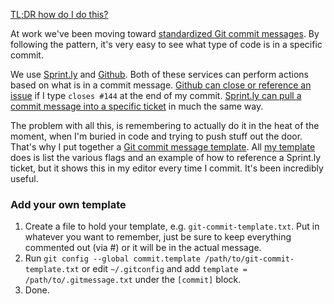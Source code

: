 [TL;DR how do I do this?](#add_your_own_template)

At work we've been moving toward [standardized Git commit messages](https://github.com/sparkbox/how_to/tree/master/style/git). By following the pattern, it's very easy to see what type of code is in a specific commit.

We use [Sprint.ly](https://sprint.ly/) and [Github](https://github.com/). Both of these services can perform actions based on what is in a commit message. [Github can close or reference an issue](https://github.com/blog/831-issues-2-0-the-next-generation) if I type `closes #144` at the end of my commit. [Sprint.ly can pull a commit message into a specific ticket](http://help.sprint.ly/knowledgebase/articles/108139-available-scm-vcs-commands) in much the same way.

The problem with all this, is remembering to actually do it in the heat of the moment, when I'm buried in code and trying to push stuff out the door. That's why I put together a [Git commit message template](http://git-scm.com/book/ch7-1.html). All [my template](https://github.com/asimpson/dotfiles/blob/master/git/gitmessage.txt) does is list the various flags and an example of how to reference a Sprint.ly ticket, but it shows this in my editor every time I commit. It's been incredibly useful.

### Add your own template

1.  Create a file to hold your template, e.g. `git-commit-template.txt`. Put in whatever you want to remember, just be sure to keep everything commented out (via \#) or it will be in the actual message.
2.  Run `git config --global commit.template /path/to/git-commit-template.txt` or edit `~/.gitconfig` and add `template = /path/to/.gitmessage.txt` under the `[commit]` block.
3.  Done.
